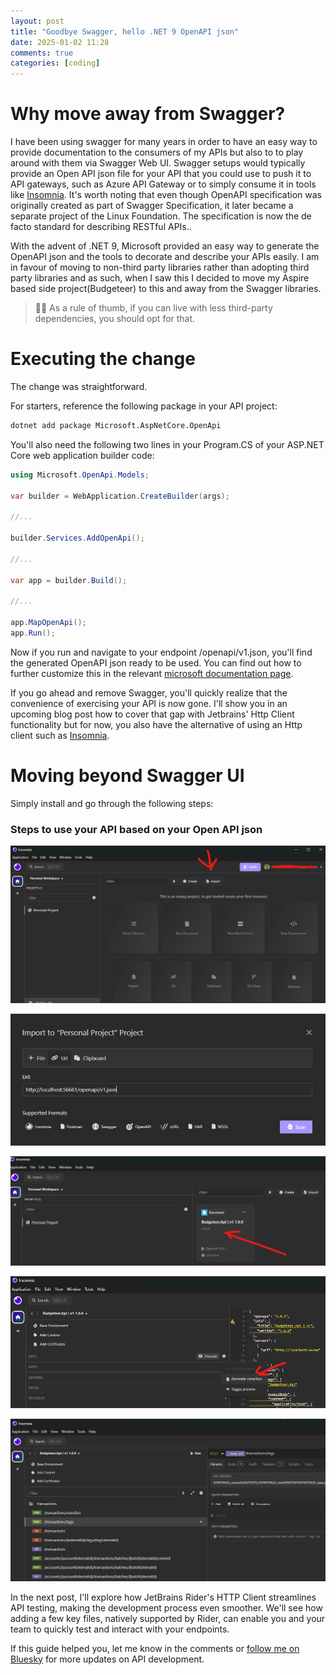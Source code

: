 ```yaml
---
layout: post
title: "Goodbye Swagger, hello .NET 9 OpenAPI json"
date: 2025-01-02 11:28
comments: true
categories: [coding]
---
```


# Why move away from Swagger?
I have been using swagger for many years in order to have an easy way to provide documentation to the consumers of my APIs but also to
to play around with them via Swagger Web UI. Swagger setups would typically provide an Open API json file for your API that you could use to
push it to API gateways, such as Azure API Gateway or to simply consume it in tools like [Insomnia](https://insomnia.rest/). It's worth noting that even though OpenAPI specification was originally created as part of Swagger Specification, it later became a separate project of the Linux Foundation. The specification is now the de facto standard for describing RESTful APIs..

With the advent of .NET 9, Microsoft provided an easy way to generate the OpenAPI json and the tools to decorate and describe your APIs easily.
I am in favour of moving to non-third party libraries rather than adopting third party libraries and as such, when I saw this I decided to move my Aspire based side project(Budgeteer) to this and away from the Swagger libraries.

> 👍🏻 As a rule of thumb, if you can live with less third-party dependencies, you should opt for that.

# Executing the change
The change was straightforward.

For starters, reference the following package in your API project:
```bash
dotnet add package Microsoft.AspNetCore.OpenApi
```

You'll also need the following two lines in your Program.CS of your ASP.NET Core web application builder code:

```csharp
using Microsoft.OpenApi.Models;

var builder = WebApplication.CreateBuilder(args);

//...

builder.Services.AddOpenApi();

//...

var app = builder.Build();

//...

app.MapOpenApi();
app.Run();
```

Now if you run and navigate to your endpoint /openapi/v1.json, you'll find the generated OpenAPI json ready to be used.
You can find out how to further customize this in the relevant [microsoft documentation page](https://learn.microsoft.com/en-us/aspnet/core/fundamentals/openapi/aspnetcore-openapi?view=aspnetcore-9.0&tabs=net-cli).

If you go ahead and remove Swagger, you'll quickly realize that the convenience of exercising your API is now gone. I'll show you in an upcoming blog post how to cover that gap with Jetbrains' Http Client functionality but for now, you also have the alternative of using an Http client such as [Insomnia](https://insomnia.rest/).

# Moving beyond Swagger UI

Simply install and go through the following steps:

### Steps to use your API based on your Open API json
![In Insomnia, click the 'Import' button to start adding your API.](/images/posts/openapi-json/insomnia-import.png)

![Then import via URL](/images/posts/openapi-json/import-openapi.png)

![Click on the imported project](/images/posts/openapi-json/click-on-project.png)

![Click the cog and select generate collection](/images/posts/openapi-json/generate-collection.png)

![You are now ready to use your requests](/images/posts/openapi-json/ready-to-go.png)

In the next post, I'll explore how JetBrains Rider's HTTP Client streamlines API testing, making the development process even smoother. We'll see how adding a few key files, natively supported by Rider, can enable you and your team to quickly test and interact with your endpoints.

If this guide helped you, let me know in the comments or [follow me on Bluesky](https://bluesky.com/codesennin) for more updates on API development.